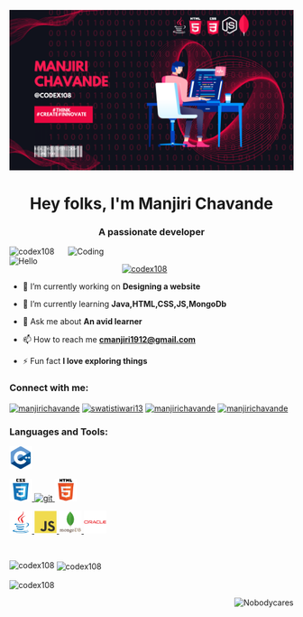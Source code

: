 ![DESIGN and Development](https://github.com/CODEX108/CODEX108/blob/main/%40codex108.png)
		
<h1 align="center">Hey folks, I'm Manjiri Chavande</h1>
<h3 align="center">A passionate developer</h3>
<img align="right" alt="Coding" width="400" src="https://media.giphy.com/media/L1R1tvI9svkIWwpVYr/giphy.gif">
<img align="left" alt="Hello" width="200" src="https://media.giphy.com/media/XTMCQvvHSw5vrC9Ei7/giphy.gif">

<p align="left"> <img src="https://komarev.com/ghpvc/?username=codex108&label=Profile%20views&color=0e75b6&style=flat" alt="codex108" /> </p>

<p align="left"> <a href="https://github.com/ryo-ma/github-profile-trophy"><img src="https://github-profile-trophy.vercel.app/?username=codex108" alt="codex108" /></a> </p>


- 🔭 I’m currently working on **Designing a website**

- 🌱 I’m currently learning **Java,HTML,CSS,JS,MongoDb**

- 💬 Ask me about **An avid learner**

- 📫 How to reach me **cmanjiri1912@gmail.com**

- ⚡ Fun fact **I love exploring things**

<h3 align="left">Connect with me:</h3>
<p align="left">
<a href="https://twitter.com/ss20co008" target="blank"><img align="center" src="https://raw.githubusercontent.com/rahuldkjain/github-profile-readme-generator/master/src/images/icons/Social/twitter.svg" alt="manjirichavande" height="30" width="40" /></a>
<a href="https://instagram.com/_manjiric_" target="blank"><img align="center" src="https://raw.githubusercontent.com/rahuldkjain/github-profile-readme-generator/master/src/images/icons/Social/instagram.svg" alt="swatistiwari13" height="30" width="40" /></a>
<a href="https://www.linkedin.com/in/manjiri-chavande-3b032a215/" target="blank"><img align="center" src="https://raw.githubusercontent.com/rahuldkjain/github-profile-readme-generator/master/src/images/icons/Social/linked-in-alt.svg" alt="manjirichavande" height="30" width="40" /></a>
<a href="https://www.hackerrank.com/manjirichavande" target="blank"><img align="center" src="https://raw.githubusercontent.com/rahuldkjain/github-profile-readme-generator/master/src/images/icons/Social/hackerrank.svg" alt="manjirichavande" height="30" width="40" /></a>
</p>

<h3 align="left">Languages and Tools:</h3>
<p align="left"> <a href="https://www.w3schools.com/cpp/" target="_blank" rel="noreferrer"> <img src="https://raw.githubusercontent.com/devicons/devicon/master/icons/cplusplus/cplusplus-original.svg" alt="cplusplus" width="40" height="40"/> </a>

<a href="https://www.w3schools.com/css/" target="_blank" rel="noreferrer"> <img src="https://raw.githubusercontent.com/devicons/devicon/master/icons/css3/css3-original-wordmark.svg" alt="css3" width="40" height="40"/> </a> <a href="https://git-scm.com/" target="_blank" rel="noreferrer"> 
<img src="https://www.vectorlogo.zone/logos/git-scm/git-scm-icon.svg" alt="git" width="40" height="40"/> </a> <a href="https://www.w3.org/html/" target="_blank" rel="noreferrer"> <img src="https://raw.githubusercontent.com/devicons/devicon/master/icons/html5/html5-original-wordmark.svg" alt="html5" width="40" height="40"/> 



</a> <a href="https://www.java.com" target="_blank" rel="noreferrer"> <img src="https://raw.githubusercontent.com/devicons/devicon/master/icons/java/java-original.svg" alt="java" width="40" height="40"/> </a> <a href="https://developer.mozilla.org/en-US/docs/Web/JavaScript" target="_blank" rel="noreferrer"> <img src="https://raw.githubusercontent.com/devicons/devicon/master/icons/javascript/javascript-original.svg" alt="javascript" width="40" height="40"/> </a> <a href="https://www.mongodb.com/" target="_blank" rel="noreferrer"> <img src="https://raw.githubusercontent.com/devicons/devicon/master/icons/mongodb/mongodb-original-wordmark.svg" alt="mongodb" width="40" height="40"/> </a> <a href="https://www.oracle.com/" target="_blank" rel="noreferrer"> <img src="https://raw.githubusercontent.com/devicons/devicon/master/icons/oracle/oracle-original.svg" alt="oracle" width="40" height="40"/> </a> </p>
<br>

<p><img align="left" src="https://github-readme-stats.vercel.app/api/top-langs?username=codex108&show_icons=true&locale=en&layout=compact" alt="codex108" /></p

<p>&nbsp;<img align="center" src="https://github-readme-stats.vercel.app/api?username=codex108&show_icons=true&locale=en" alt="codex108" /></p>

<p><img align="center" src="https://github-readme-streak-stats.herokuapp.com/?user=codex108&" alt="codex108" /></p>
<p><img align="right" src="https://raw.githubusercontent.com/MicaelliMedeiros/micaellimedeiros/master/image/computer-illustration.png" alt="Nobodycares"</p>
